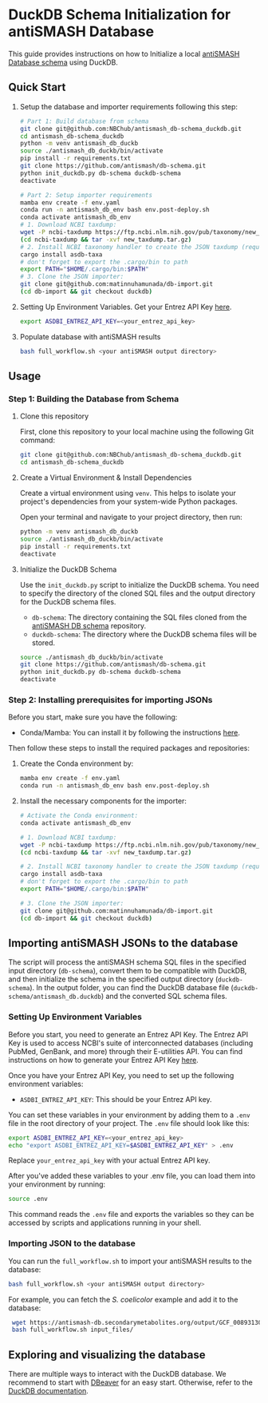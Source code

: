 # DuckDB Schema Initialization for antiSMASH Database

This guide provides instructions on how to Initialize a local [antiSMASH Database schema](https://github.com/antismash/db-schema.git) using DuckDB.

## Quick Start
1. Setup the database and importer requirements following this step:

    ```bash
    # Part 1: Build database from schema
    git clone git@github.com:NBChub/antismash_db-schema_duckdb.git
    cd antismash_db-schema_duckdb
    python -m venv antismash_db_duckb
    source ./antismash_db_duckb/bin/activate
    pip install -r requirements.txt
    git clone https://github.com/antismash/db-schema.git
    python init_duckdb.py db-schema duckdb-schema
    deactivate

    # Part 2: Setup importer requirements
    mamba env create -f env.yaml
    conda run -n antismash_db_env bash env.post-deploy.sh
    conda activate antismash_db_env
    # 1. Download NCBI taxdump:
    wget -P ncbi-taxdump https://ftp.ncbi.nlm.nih.gov/pub/taxonomy/new_taxdump/new_taxdump.tar.gz -nc
    (cd ncbi-taxdump && tar -xvf new_taxdump.tar.gz)
    # 2. Install NCBI taxonomy handler to create the JSON taxdump (requires Rust):
    cargo install asdb-taxa
    # don't forget to export the .cargo/bin to path
    export PATH="$HOME/.cargo/bin:$PATH"
    # 3. Clone the JSON importer:
    git clone git@github.com:matinnuhamunada/db-import.git
    (cd db-import && git checkout duckdb)
    ```

2. Setting Up Environment Variables. Get your Entrez API Key [here](https://ncbiinsights.ncbi.nlm.nih.gov/2017/11/02/new-api-keys-for-the-e-utilities/).

    ```bash
    export ASDBI_ENTREZ_API_KEY=<your_entrez_api_key>
    ```

3. Populate database with antiSMASH results

    ```bash
    bash full_workflow.sh <your antiSMASH output directory>
    ```

## Usage
### Step 1: Building the Database from Schema

1. Clone this repository

   First, clone this repository to your local machine using the following Git command:

   ```bash
   git clone git@github.com:NBChub/antismash_db-schema_duckdb.git
   cd antismash_db-schema_duckdb
   ```

2. Create a Virtual Environment & Install Dependencies

    Create a virtual environment using `venv`. This helps to isolate your project's dependencies from your system-wide Python packages.

    Open your terminal and navigate to your project directory, then run:

    ```bash
    python -m venv antismash_db_duckb
    source ./antismash_db_duckb/bin/activate
    pip install -r requirements.txt
    deactivate
    ```

3. Initialize the DuckDB Schema

    Use the `init_duckdb.py` script to initialize the DuckDB schema. You need to specify the directory of the cloned SQL files and the output directory for the DuckDB schema files.

    - `db-schema`: The directory containing the SQL files cloned from the [antiSMASH DB schema](https://github.com/antismash/db-schema.git) repository.
    - `duckdb-schema`: The directory where the DuckDB schema files will be stored.

    ```bash
    source ./antismash_db_duckb/bin/activate
    git clone https://github.com/antismash/db-schema.git
    python init_duckdb.py db-schema duckdb-schema
    deactivate
    ```
### Step 2: Installing prerequisites for importing JSONs

Before you start, make sure you have the following:

- Conda/Mamba: You can install it by following the instructions [here](https://github.com/conda-forge/miniforge#mambaforge).

Then follow these steps to install the required packages and repositories:
1. Create the Conda environment by:

    ```bash
    mamba env create -f env.yaml
    conda run -n antismash_db_env bash env.post-deploy.sh
    ```

2. Install the necessary components for the importer:

    ```bash
    # Activate the Conda environment:
    conda activate antismash_db_env

    # 1. Download NCBI taxdump:
    wget -P ncbi-taxdump https://ftp.ncbi.nlm.nih.gov/pub/taxonomy/new_taxdump/new_taxdump.tar.gz -nc
    (cd ncbi-taxdump && tar -xvf new_taxdump.tar.gz)

    # 2. Install NCBI taxonomy handler to create the JSON taxdump (requires Rust):
    cargo install asdb-taxa
    # don't forget to export the .cargo/bin to path
    export PATH="$HOME/.cargo/bin:$PATH"

    # 3. Clone the JSON importer:
    git clone git@github.com:matinnuhamunada/db-import.git
    (cd db-import && git checkout duckdb)
    ```

## Importing antiSMASH JSONs to the database
The script will process the antiSMASH schema SQL files in the specified input directory (`db-schema`), convert them to be compatible with DuckDB, and then initialize the schema in the specified output directory (`duckdb-schema`). In the output folder, you can find the DuckDB database file (`duckdb-schema/antismash_db.duckdb`) and the converted SQL schema files.


### Setting Up Environment Variables
Before you start, you need to generate an Entrez API Key. The Entrez API Key is used to access NCBI's suite of interconnected databases (including PubMed, GenBank, and more) through their E-utilities API. You can find instructions on how to generate your Entrez API Key [here](https://ncbiinsights.ncbi.nlm.nih.gov/2017/11/02/new-api-keys-for-the-e-utilities/).

Once you have your Entrez API Key, you need to set up the following environment variables:

- `ASDBI_ENTREZ_API_KEY`: This should be your Entrez API key.

You can set these variables in your environment by adding them to a `.env` file in the root directory of your project. The `.env` file should look like this:

```bash
export ASDBI_ENTREZ_API_KEY=<your_entrez_api_key>
echo "export ASDBI_ENTREZ_API_KEY=$ASDBI_ENTREZ_API_KEY" > .env
```

Replace `your_entrez_api_key` with your actual Entrez API key.

After you've added these variables to your .env file, you can load them into your environment by running:

```bash
source .env
```

This command reads the `.env` file and exports the variables so they can be accessed by scripts and applications running in your shell.

### Importing JSON to the database
You can run the `full_workflow.sh` to import your antiSMASH results to the database:

```bash
bash full_workflow.sh <your antiSMASH output directory>
```

For example, you can fetch the _S. coelicolor_ example and add it to the database:

```bash
 wget https://antismash-db.secondarymetabolites.org/output/GCF_008931305.1/GCF_008931305.1.json -nc -P input_files/
 bash full_workflow.sh input_files/
```

## Exploring and visualizing the database
There are multiple ways to interact with the DuckDB database. We recommend to start with [DBeaver](https://dbeaver.com/) for an easy start.
Otherwise, refer to the [DuckDB documentation](https://duckdb.org/docs/index).
